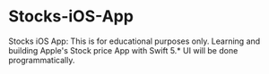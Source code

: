 # Stocks-iOS-App
Stocks iOS App: This is for educational purposes only. Learning and building Apple's Stock price App with Swift 5.* UI will be done programmatically.
